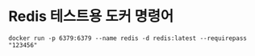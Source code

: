# Redis 테스트용 도커 명령어
```shell
docker run -p 6379:6379 --name redis -d redis:latest --requirepass "123456"
```